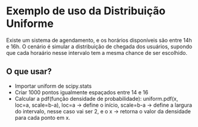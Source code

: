 # Exemplo de uso da Distribuição Uniforme

Existe um sistema de agendamento, e os horários disponíveis são entre 14h e 16h. O cenário é simular a distribuição de chegada dos usuários, supondo que cada horaário nesse intervalo tem a mesma chance de ser escolhido. 

## O que usar?

- Importar uniform de scipy.stats
- Criar 1000 pontos igualmente espaçados entre 14 e 16
- Calcular a pdf(função densidade de probabilidade): uniform.pdf(x, loc=a, scale=b-a), loc=a -> define o início, scale=b-a -> define a largura do intervalo, nesse caso vai ser 2, e o x -> retorna o valor da densidade para cada ponto em x.